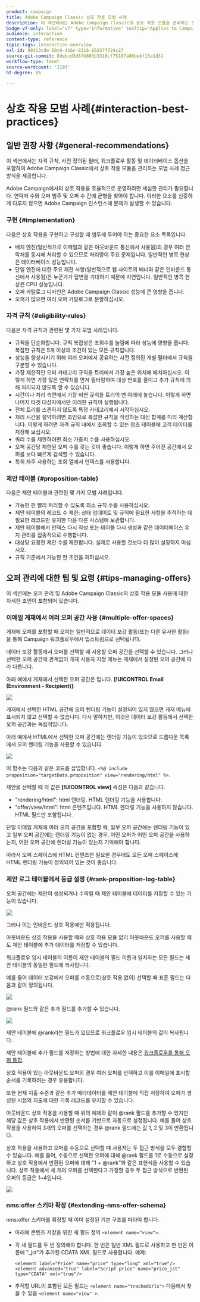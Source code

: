 ```yaml
---
product: campaign
title: Adobe Campaign Classic 상호 작용 모범 사례
description: 이 섹션에서는 Adobe Campaign Classic의 상호 작용 모듈을 관리하는 모범 사례 접근 방식을 제공합니다
badge-v7-only: label="v7" type="Informative" tooltip="Applies to Campaign Classic v7 only"
audience: interaction
content-type: reference
topic-tags: interaction-overview
exl-id: 98413cde-50c9-416c-8316-85837f724c27
source-git-commit: 8debcd3d8fb883b3316cf75187a86bebf15a1d31
workflow-type: tm+mt
source-wordcount: '1193'
ht-degree: 0%

---
```


# 상호 작용 모범 사례{#interaction-best-practices}



## 일반 권장 사항 {#general-recommendations}

이 섹션에서는 자격 규칙, 사전 정의된 필터, 워크플로우 활동 및 데이터베이스 옵션을 포함하여 Adobe Campaign Classic에서 상호 작용 모듈을 관리하는 모범 사례 접근 방식을 제공합니다.

Adobe Campaign에서의 상호 작용을 효율적으로 운영하려면 세심한 관리가 필요합니다. 연락처 수와 오퍼 범주 및 오퍼 수 간에 균형을 찾아야 합니다. 이러한 요소를 신중하게 다루지 않으면 Adobe Campaign 인스턴스에 문제가 발생할 수 있습니다.

### 구현 {#implementation}

다음은 상호 작용을 구현하고 구성할 때 염두에 두어야 하는 중요한 요소 목록입니다.

* 배치 엔진(일반적으로 이메일과 같은 아웃바운드 통신에서 사용됨)의 경우 여러 연락처를 동시에 처리할 수 있으므로 처리량이 주요 문제입니다. 일반적인 병목 현상은 데이터베이스 성능입니다.
* 단일 엔진에 대한 주요 제한 사항(일반적으로 웹 사이트의 배너와 같은 인바운드 통신에서 사용됨)은 누군가가 답변을 기대하기 때문에 지연입니다. 일반적인 병목 현상은 CPU 성능입니다.
* 오퍼 카탈로그 디자인은 Adobe Campaign Classic 성능에 큰 영향을 줍니다.
* 오퍼가 많으면 여러 오퍼 카탈로그로 분할하십시오.

### 자격 규칙 {#eligibility-rules}

다음은 자격 규칙과 관련된 몇 가지 모범 사례입니다.

* 규칙을 단순화합니다. 규칙 복잡성은 조회수를 늘림에 따라 성능에 영향을 줍니다. 복잡한 규칙은 5개 이상의 조건이 있는 모든 규칙입니다.
* 성능을 향상시키기 위해 여러 오퍼에서 공유하는 사전 정의된 개별 필터에서 규칙을 구분할 수 있습니다.
* 가장 제한적인 오퍼 카테고리 규칙을 트리에서 가장 높은 위치에 배치하십시오. 이렇게 하면 가장 많은 연락처를 먼저 필터링하여 대상 번호를 줄이고 추가 규칙에 의해 처리되지 않도록 할 수 있습니다.
* 시간이나 처리 측면에서 가장 비싼 규칙을 트리의 맨 아래에 놓습니다. 이렇게 하면 나머지 타겟 대상자에서만 이러한 규칙이 실행됩니다.
* 전체 트리를 스캔하지 않도록 특정 카테고리에서 시작하십시오.
* 처리 시간을 절약하려면 조인으로 복잡한 규칙을 작성하는 대신 합계를 미리 계산합니다. 이렇게 하려면 자격 규칙 내에서 조회할 수 있는 참조 테이블에 고객 데이터를 저장해 보십시오.
* 쿼리 수를 제한하려면 최소 가중치 수를 사용하십시오.
* 오퍼 공간당 제한된 오퍼 수를 갖는 것이 좋습니다. 이렇게 하면 주어진 공간에서 오퍼를 보다 빠르게 검색할 수 있습니다.
* 특히 자주 사용하는 조회 열에서 인덱스를 사용합니다.

### 제안 테이블 {#proposition-table}

다음은 제안 테이블과 관련된 몇 가지 모범 사례입니다.

* 가능한 한 빨리 처리할 수 있도록 최소 규칙 수를 사용하십시오.
* 제안 테이블의 레코드 수 제한: 상태 업데이트 및 규칙에 필요한 사항을 추적하는 데 필요한 레코드만 유지한 다음 다른 시스템에 보관합니다.
* 제안 테이블에서 인덱스 다시 작성 또는 테이블 다시 생성과 같은 데이터베이스 유지 관리를 집중적으로 수행합니다.
* 대상당 요청한 제안 수를 제한합니다. 실제로 사용할 것보다 더 많이 설정하지 마십시오.
* 규칙 기준에서 가능한 한 조인을 피하십시오.

## 오퍼 관리에 대한 팁 및 요령 {#tips-managing-offers}

이 섹션에는 오퍼 관리 및 Adobe Campaign Classic의 상호 작용 모듈 사용에 대한 자세한 조언이 포함되어 있습니다.

### 이메일 게재에서 여러 오퍼 공간 사용 {#multiple-offer-spaces}

게재에 오퍼를 포함할 때 오퍼는 일반적으로 데이터 보강 활동(또는 다른 유사한 활동)을 통해 Campaign 워크플로우에서 업스트림으로 선택됩니다.

데이터 보강 활동에서 오퍼를 선택할 때 사용할 오퍼 공간을 선택할 수 있습니다. 그러나 선택한 오퍼 공간에 관계없이 게재 사용자 지정 메뉴는 게재에서 설정된 오퍼 공간에 따라 다릅니다.

아래 예에서 게재에서 선택한 오퍼 공간은 입니다. **[!UICONTROL Email (Environment - Recipient)]**:

![](assets/Interaction-best-practices-offer-space-selected.png)

게재에서 선택한 HTML 공간에 오퍼 렌더링 기능이 설정되어 있지 않으면 게재 메뉴에 표시되지 않고 선택할 수 없습니다. 다시 말하지만, 이것은 데이터 보강 활동에서 선택한 오퍼 공간과는 독립적입니다.

아래 예에서 HTML에서 선택한 오퍼 공간에는 렌더링 기능이 있으므로 드롭다운 목록에서 오퍼 렌더링 기능을 사용할 수 있습니다.

![](assets/Interaction-best-practices-HTML-rendering.png)

이 함수는 다음과 같은 코드를 삽입합니다. `<%@ include proposition="targetData.proposition" view="rendering/html" %>`.

제안을 선택할 때 의 값은 **[!UICONTROL view]** 속성은 다음과 같습니다.
* &quot;rendering/html&quot;: html 렌더링. HTML 렌더링 기능을 사용합니다.
* &quot;offer/view/html&quot;: html 콘텐츠입니다. HTML 렌더링 기능을 사용하지 않습니다. HTML 필드만 포함됩니다.

단일 이메일 게재에 여러 오퍼 공간을 포함할 때, 일부 오퍼 공간에는 렌더링 기능이 있고 일부 오퍼 공간에는 렌더링 기능이 없는 경우, 어떤 오퍼가 어떤 오퍼 공간을 사용하는지, 어떤 오퍼 공간에 렌더링 기능이 있는지 기억해야 합니다.

따라서 오퍼 스페이스에 HTML 컨텐츠만 필요한 경우에도 모든 오퍼 스페이스에 HTML 렌더링 기능이 정의되어 있는 것이 좋습니다.

### 제안 로그 테이블에서 등급 설정 {#rank-proposition-log-table}

오퍼 공간에는 제안이 생성되거나 수락될 때 제안 테이블에 데이터를 저장할 수 있는 기능이 있습니다.

![](assets/Interaction-best-practices-offer-space-storage.png)

그러나 이는 인바운드 상호 작용에만 적용됩니다.

아웃바운드 상호 작용을 사용할 때와 상호 작용 모듈 없이 아웃바운드 오퍼를 사용할 때도 제안 테이블에 추가 데이터를 저장할 수 있습니다.

워크플로우 임시 테이블의 이름이 제안 테이블의 필드 이름과 일치하는 모든 필드는 제안 테이블의 동일한 필드에 복사됩니다.

예를 들어 데이터 보강에서 오퍼를 수동으로(상호 작용 없이) 선택할 때 표준 필드는 다음과 같이 정의됩니다.

![](assets/Interaction-best-practices-manual-offer-std-fields.png)

@rank 필드와 같은 추가 필드를 추가할 수 있습니다.

![](assets/Interaction-best-practices-manual-offer-add-fields.png)

제안 테이블에 @rank라는 필드가 있으므로 워크플로우 임시 테이블의 값이 복사됩니다.

제안 테이블에 추가 필드를 저장하는 방법에 대한 자세한 내용은 [워크플로우를 통해 오퍼 통합](../../interaction/using/integrating-an-offer-via-a-workflow.md#storing-offer-rankings-and-weights).

상호 작용이 있는 아웃바운드 오퍼의 경우 여러 오퍼를 선택하고 이를 이메일에 표시할 순서를 기록하려는 경우 유용합니다.

또한 현재 지출 수준과 같은 추가 메타데이터를 제안 테이블에 직접 저장하여 오퍼가 생성된 시점의 지출에 대한 기록 레코드를 유지할 수 있습니다.

아웃바운드 상호 작용을 사용할 때 위의 예제와 같이 @rank 필드를 추가할 수 있지만 해당 값은 상호 작용에서 반환된 순서를 기반으로 자동으로 설정됩니다. 예를 들어 상호 작용을 사용하여 3개의 오퍼를 선택하는 경우 @rank 필드에는 값 1, 2 및 3이 반환됩니다.

상호 작용을 사용하고 오퍼를 수동으로 선택할 때 사용자는 두 접근 방식을 모두 결합할 수 있습니다. 예를 들어, 수동으로 선택한 오퍼에 대해 @rank 필드를 1로 수동으로 설정하고 상호 작용에서 반환된 오퍼에 대해 &quot;1 + @rank&quot;와 같은 표현식을 사용할 수 있습니다. 상호 작용에서 세 개의 오퍼를 선택한다고 가정할 경우 두 접근 방식으로 반환된 오퍼의 등급은 1~4입니다.

![](assets/Interaction-best-practices-manual-offer-combined.png)

### nms:offer 스키마 확장 {#extending-nms-offer-schema}

nms:offer 스키마를 확장할 때 이미 설정된 기본 구조를 따라야 합니다.
* 아래에 콘텐츠 저장을 위한 새 필드 정의 `<element name="view">`.
* 각 새 필드를 두 번 정의해야 합니다. 한 번은 일반 XML 필드로 사용하고 한 번은 이름에 &quot;_jst&quot;가 추가된 CDATA XML 필드로 사용합니다. 예제:

   ```
   <element label="Price" name="price" type="long" xml="true"/>
   <element advanced="true" label="Script price" name="price_jst" type="CDATA" xml="true"/>
   ```

* 추적할 URL이 포함된 모든 필드는 `<element name="trackedUrls">` 다음에서 찾을 수 있음 `<element name="view" >`.
